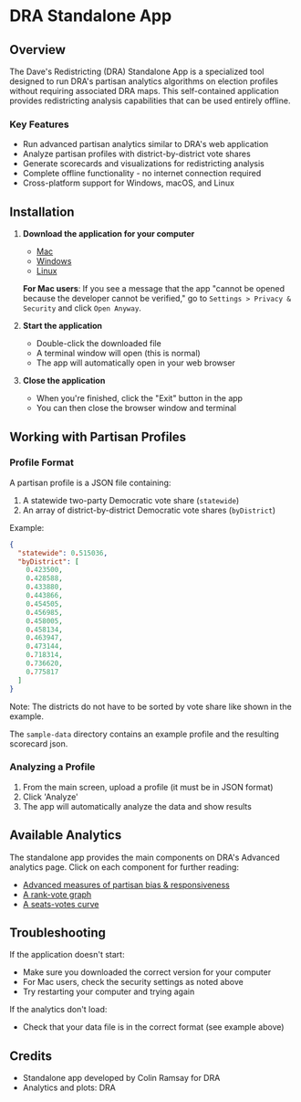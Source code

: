 # DRA Standalone App

## Overview

The Dave's Redistricting (DRA) Standalone App is a specialized tool designed to run DRA's partisan analytics algorithms on election profiles without requiring associated DRA maps. This self-contained application provides redistricting analysis capabilities that can be used entirely offline.

### Key Features

- Run advanced partisan analytics similar to DRA's web application
- Analyze partisan profiles with district-by-district vote shares
- Generate scorecards and visualizations for redistricting analysis
- Complete offline functionality - no internet connection required
- Cross-platform support for Windows, macOS, and Linux

## Installation

1. **Download the application for your computer**
   - [Mac](https://dra2020.github.io/rdapy/downloads/dra-analytics-macos.zip)
   - [Windows](https://dra2020.github.io/rdapy/downloads/dra-analytics-win.zip)
   - [Linux](https://dra2020.github.io/rdapy/downloads/dra-analytics-linux.zip)

   **For Mac users**: If you see a message that the app "cannot be opened because the developer cannot be verified," go to `Settings > Privacy & Security` and click `Open Anyway`.

2. **Start the application**
   - Double-click the downloaded file
   - A terminal window will open (this is normal)
   - The app will automatically open in your web browser

3. **Close the application**
   - When you're finished, click the "Exit" button in the app
   - You can then close the browser window and terminal

## Working with Partisan Profiles

### Profile Format

A partisan profile is a JSON file containing:
1. A statewide two-party Democratic vote share (`statewide`)
2. An array of district-by-district Democratic vote shares (`byDistrict`)

Example:
```json
{
  "statewide": 0.515036,
  "byDistrict": [
    0.423500,
    0.428588,
    0.433880,
    0.443866,
    0.454505,
    0.456985,
    0.458005,
    0.458134,
    0.463947,
    0.473144,
    0.718314,
    0.736620,
    0.775817
  ]
}
```
Note: The districts do not have to be sorted by vote share like shown in the example.

The `sample-data` directory contains an example profile and the resulting scorecard json.

### Analyzing a Profile

1. From the main screen, upload a profile (it must be in JSON format)
2. Click 'Analyze'
3. The app will automatically analyze the data and show results

## Available Analytics

The standalone app provides the main components on DRA's Advanced analytics page. Click on each component for further reading:

- [Advanced measures of partisan bias & responsiveness](https://medium.com/dra-2020/advanced-measures-of-bias-responsiveness-c1bf182d29a9)
- [A rank-vote graph](https://medium.com/dra-2020/r-v-graph-ecfadbfea666)
- [A seats-votes curve](https://medium.com/dra-2020/seats-votes-curve-c87ce5f46fa4)

## Troubleshooting

If the application doesn't start:
- Make sure you downloaded the correct version for your computer
- For Mac users, check the security settings as noted above
- Try restarting your computer and trying again

If the analytics don't load:
- Check that your data file is in the correct format (see example above)

## Credits

- Standalone app developed by Colin Ramsay for DRA
- Analytics and plots: DRA
